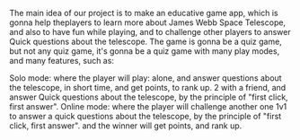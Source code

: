 The main idea of our project is to make an educative game app, which is gonna help theplayers to learn more about James Webb Space Telescope, and also to have fun while playing, and to challenge other players to answer Quick questions about the telescope. The game is gonna be a quiz game, but not any quiz game, it's gonna be a quiz game with many play modes, and many features, such as:

Solo mode: where the player will play:
alone, and answer questions about the telescope, in short time, and get points, to rank up. 2
with a friend, and answer Quick questions about the telescope, by the principle of "first click, first answer".
Online mode: where the player will challenge another one 1v1 to answer a quick
questions about the telescope, by the principle of "first click, first answer". and the winner will get points, and rank up.
